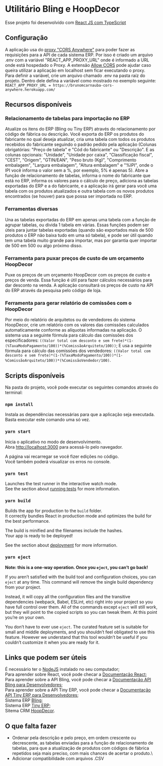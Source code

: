 # Utilitário Bling e HoopDecor

Esse projeto foi desenvolvido com [React JS com TypeScript](https://github.com/facebook/create-react-app) 

## Configuração
A aplicação usa do [proxy "CORS Anywhere"](https://github.com/Rob--W/cors-anywhere) para poder fazer as requisições para a API de cada sistema ERP. Por isso é criado um arquivo .env com a variável "REACT_APP_PROXY_URL" onde é informado a URL onde está hospedado o Proxy. A extensão [Allow CORS](https://chrome.google.com/webstore/detail/allow-cors-access-control/lhobafahddgcelffkeicbaginigeejlf?hl=pt) pode ajudar caso queira utilizar a aplicação em localhost sem ficar executando o proxy.\
Para definir a variável, crie um arquivo chamado .env na pasta raíz do projeto. Dentro dele defina a variável como mostrado no exemplo seguinte: `REACT_APP_PROXY_URL = https://brunomcarnauba-cors-anywhere.herokuapp.com/`

## Recursos disponíveis

### Relacionamento de tabelas para importação no ERP
Atualize os itens do ERP (Bling ou Tiny ERP) através do relacionamento por código de fábrica ou descrição. Você exporta do ERP os produtos do fabricante no qual deseja atualizar, cria uma tabela com todos os produtos recebidos do fabricante seguindo o padrão pedido pela aplicação (Colunas obrigatórias: "Preço de tabela" e "Cód do fabricante" ou "Descrição". E as colunas opcionais: "Unidade", "Unidade por caixa", "Classificação fiscal", "CEST", "Origem", "GTIN/EAN", "Peso bruto (Kg)", "Comprimento embalagem", "Largura embalagem", "Altura embalagem" e "%IPI", onde o IPI você informa o valor sem a %, por exemplo, 5% é apenas 5). Abre a função de relacionamento de tabelas, informa o nome do fabricante que está no ERP, informa os valores para o cálculo de preço, adiciona as tabelas exportadas do ERP e a do fabricante, e a aplicação irá gerar para você uma tabela com os produtos atualizados e outra tabela com os novos produtos encontrados (se houver) para que possa ser importada no ERP.

### Ferramentas diversas
Una as tabelas exportadas do ERP em apenas uma tabela com a função de agrupar tabelas, ou divida 1 tabela em várias.
Essas funções podem ser úteis para juntar tabelas exportadas (quando são exportados mais de 500 produtos o ERP não baixa tudo em uma só tabela), e pode ser útil quando tem uma tabela muito grande para importar, mas por garantia quer importar de 500 em 500 ou algo próximo disso.

### Ferramenta para puxar preços de custo de um orçamento HoopDecor
Puxe os preços de um orçamento HoopDecor com os preços de custo e preços de venda. Essa função é útil para fazer cálculos necessários para dar desconto na venda.
A aplicação consultará os preços de custo na API do ERP através da pesquisa pelo código de loja.

### Ferramenta para gerar relatório de comissões com o HoopDecor
Por meio do relatório de arquitetos ou de vendedores do sistema HoopDecor, crie um relatório com os valores das comissões calculados automaticamente conforme as alíquotas informadas na aplicação.
O sistema usa a seguinte fórmula para cálculo das comissões dos especificadores: `((Valor total com desconto e sem frete)*(1-(%TaxaModoPagamento/100))*(%ComissãoArquiteto/100))`;
E usa a seguinte fórmula para cálculo das comissões dos vendedores: `((Valor total com desconto e sem frete)*(1-(%TaxaModoPagamento/100))*(1-%ComissãoArquiteto/100))*(%ComissãoVendedor/100)`.

## Scripts disponíveis

Na pasta do projeto, você pode executar os seguintes comandos através do terminal:

### `npm install`

Instala as dependências necessárias para que a aplicação seja executada. Basta executar este comando uma só vez.

### `yarn start`

Inicia o aplicativo no modo de desenvolvimento.\
Abra [http://localhost:3000](http://localhost:3000) para acessá-lo pelo navegador.

A página vai recarregar se você fizer edições no código.\
Você também poderá visualizar os erros no console.

### `yarn test`

Launches the test runner in the interactive watch mode.\
See the section about [running tests](https://facebook.github.io/create-react-app/docs/running-tests) for more information.

### `yarn build`

Builds the app for production to the `build` folder.\
It correctly bundles React in production mode and optimizes the build for the best performance.

The build is minified and the filenames include the hashes.\
Your app is ready to be deployed!

See the section about [deployment](https://facebook.github.io/create-react-app/docs/deployment) for more information.

### `yarn eject`

**Note: this is a one-way operation. Once you `eject`, you can’t go back!**

If you aren’t satisfied with the build tool and configuration choices, you can `eject` at any time. This command will remove the single build dependency from your project.

Instead, it will copy all the configuration files and the transitive dependencies (webpack, Babel, ESLint, etc) right into your project so you have full control over them. All of the commands except `eject` will still work, but they will point to the copied scripts so you can tweak them. At this point you’re on your own.

You don’t have to ever use `eject`. The curated feature set is suitable for small and middle deployments, and you shouldn’t feel obligated to use this feature. However we understand that this tool wouldn’t be useful if you couldn’t customize it when you are ready for it.

## Links que podem ser úteis

É necessário ter o [NodeJS](https://nodejs.org/en/) instalado no seu computador;<br/>
Para aprender sobre React, você pode checar a [Documentação React](https://reactjs.org/);<br/>
Para aprender sobre a API Bling, você pode checar a [Documentação API Bling para Desenvolvedores](https://ajuda.bling.com.br/hc/pt-br/categories/360002186394-API-para-Desenvolvedores);<br/>
Para aprender sobre a API Tiny ERP, você pode checar a [Documentação API Tiny ERP para Desenvolvedores](https://www.tiny.com.br/ajuda/api/api2);<br/>
Sistema ERP [Bling](https://www.bling.com.br/home);<br/>
Sistema ERP [Tiny ERP](https://www.tiny.com.br/);<br/>
Sitema CRM [HoopDecor](https://hoopdecor.com/).

## O que falta fazer

- Ordenar pela descrição e pelo preço, em ordem crescente ou decrescente, as tabelas enviadas para a função de relacionamento de tabelas, para que a atualização de produtos com códigos de fábrica repetidos seja mais preciso, com mais chances de acertar o produto.\
- Adicionar compatibilidade com arquivos .CSV
